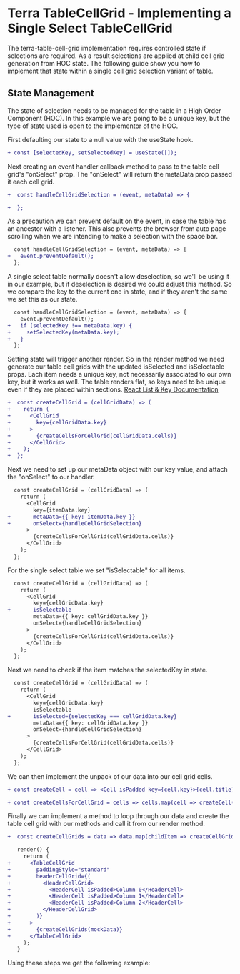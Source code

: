 # Terra TableCellGrid - Implementing a Single Select TableCellGrid

The terra-table-cell-grid implementation requires controlled state if selections are required. As a result selections are applied at child cell grid generation from HOC state. The following guide show you how to implement that state within a single cell grid selection variant of table.

## State Management
The state of selection needs to be managed for the table in a High Order Component (HOC). In this example we are going to be a unique key, but the type of state used is open to the implementor of the HOC.

 First defaulting our state to a null value with the useState hook.
```diff
+ const [selectedKey, setSelectedKey] = useState([]);
```
Next creating an event handler callback method to pass to the table cell grid's "onSelect" prop. The "onSelect" will return the metaData prop passed it each cell grid.
```diff
+  const handleCellGridSelection = (event, metaData) => {

+  };
```
As a precaution we can prevent default on the event, in case the table has an ancestor with a listener. This also prevents the browser from auto page scrolling when we are intending to make a selection with the space bar.
```diff
  const handleCellGridSelection = (event, metaData) => {
+   event.preventDefault();
  };
```
A single select table normally doesn't allow deselection, so we'll be using it in our example, but if deselection is desired we could adjust this method. So we compare the key to the current one in state, and if they aren't the same we set this as our state.
```diff
  const handleCellGridSelection = (event, metaData) => {
    event.preventDefault();
+   if (selectedKey !== metaData.key) {
+     setSelectedKey(metaData.key);
+   }
  };
```
Setting state will trigger another render. So in the render method we need generate our table cell grids with the updated isSelected and isSelectable props. Each item needs a unique key, not necessarily associated to our own key, but it works as well. The table renders flat, so keys need to be unique even if they are placed within sections.
[React List & Key Documentation](https://reactjs.org/docs/lists-and-keys.html)
```diff
+  const createCellGrid = (cellGridData) => (
+    return (
+      <CellGrid
+        key={cellGridData.key}
+      >
+        {createCellsForCellGrid(cellGridData.cells)}
+      </CellGrid>
+    );
+  };
```
Next we need to set up our metaData object with our key value, and attach the "onSelect" to our handler.
```diff
  const createCellGrid = (cellGridData) => (
    return (
      <CellGrid
        key={itemData.key}
+       metaData={{ key: itemData.key }}
+       onSelect={handleCellGridSelection}
      >
        {createCellsForCellGrid(cellGridData.cells)}
      </CellGrid>
    );
  };
```
For the single select table we set "isSelectable" for all items.
```diff
  const createCellGrid = (cellGridData) => (
    return (
      <CellGrid
        key={cellGridData.key}
+       isSelectable
        metaData={{ key: cellGridData.key }}
        onSelect={handleCellGridSelection}
      >
        {createCellsForCellGrid(cellGridData.cells)}
      </CellGrid>
    );
  };
```
Next we need to check if the item matches the selectedKey in state.
```diff
  const createCellGrid = (cellGridData) => (
    return (
      <CellGrid
        key={cellGridData.key}
        isSelectable
+       isSelected={selectedKey === cellGridData.key}
        metaData={{ key: cellGridData.key }}
        onSelect={handleCellGridSelection}
      >
        {createCellsForCellGrid(cellGridData.cells)}
      </CellGrid>
    );
  };
```
We can then implement the unpack of our data into our cell grid cells.
```diff
+ const createCell = cell => <Cell isPadded key={cell.key}>{cell.title}</Cell>;

+ const createCellsForCellGrid = cells => cells.map(cell => createCell(cell));
```
Finally we can implement a method to loop through our data and create the table cell grid with our methods and call it from our render method.
```diff
+  const createCellGrids = data => data.map(childItem => createCellGrid(childItem));

   render() {
     return (
+      <TableCellGrid
+        paddingStyle="standard"
+        headerCellGrid={(
+          <HeaderCellGrid>
+            <HeaderCell isPadded>Column 0</HeaderCell>
+            <HeaderCell isPadded>Column 1</HeaderCell>
+            <HeaderCell isPadded>Column 2</HeaderCell>
+          </HeaderCellGrid>
+        )}
+      >
+        {createCellGrids(mockData)}
+      </TableCellGrid>
     );
   }
```
Using these steps we get the following example:
